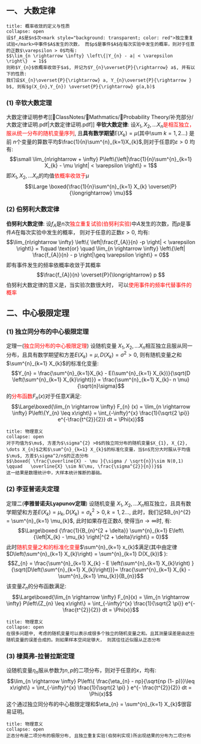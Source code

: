 ## 一、 大数定律
`````ad-cite 
title: 概率收敛的定义与性质
collapse: open
设$f_A$是$n$次<mark style="background: transparent; color: red">独立重复试验</mark>中事件$A$发生的次数， 而$p$是事件$A$在每次实验中发生的概率，则对于任意的正数$\varepsilon > 0$均有:
$$\lim_{n \rightarrow \infty} \left\{|Y_{n} - a| < \varepsilon \right\}  = 1$$
则称$Y_{n}$依概率收敛于$a$, 并记为$Y_{n}\overset{P}{\rightarrow} a$, 并有以下的性质: 
我们设$X_{n}\overset{P}{\rightarrow} a, Y_{n}\overset{P}{\rightarrow } b$, 则有$g(X_{n},Y_{n}) \overset{P}{\rightarrow} g(a,b)$
`````
### (1) 辛钦大数定理 
大数定律证明参考[[📘ClassNotes/📐Mathmatics/🎣Probability Theory/补充部分/大数定律证明.pdf|大数定律证明.pdf]] 
**辛钦大数定律**: 设$X_{1},  X_{2},\dots X_{n}$<mark style="background: transparent; color: red">是相互独立，服从统一分布的随机变量序列</mark>, 且**具有数学期望**$E(X_{k}) = \mu$(其中\sum $k = 1,2 \dots$) 是前 $n$个变量的算数平均$\frac{1}{n}\sum^{n}_{k=1}X_{k}$,则对于任意的$\varepsilon> 0$ 均有:
$$\small \lim_{n\rightarrow  + \infty} P\left\{\left|\frac{1}{n}\sum^{n}_{k=1} X_{k} - \mu \right| < \varepsilon \right\} = 1$$
即$X_1, X_2,\dots  X_{n}$的均值<mark style="background: transparent; color: red">依概率收敛于</mark>$\mu$ 
$$\Large \boxed{\frac{1}{n}\sum^{n}_{k=1} X_{k} \overset{P}{\longrightarrow}  \mu}$$
### (2) 伯努利大数定律
**伯努利大数定律**: 设$f_{A}$是$n$次<mark style="background: transparent; color: red">独立重复试验(伯努利实验)</mark>中$A$发生的次数，而$p$是事件$A$在每次实验中发生的概率， 则对于任意的正数$\varepsilon > 0$, 均有:
$$\lim_{n\rightarrow \infty} \left\{ \left|\frac{f_{A}}{n}  -p \right| < \varepsilon \right\} = 1\quad \text{or} \quad  \lim_{n \rightarrow \infty} \left\{\left| \frac{f_{A}}{n} - p \right|\geq \varepsilon \right\} = 0$$
即有事件发生的频率依概率收敛于其概率
$$\frac{f_{A}}{n} \overset{P}{\longrightarrow} p $$
伯努利大数定律的意义是，当实验次数很大时， 可以<mark style="background: transparent; color: red">使用事件的频率代替事件的概率</mark>

## 二、中心极限定理
### (1) 独立同分布的中心极限定理
定理一(<mark style="background: transparent; color: red">独立同分布的中心极限定理</mark>) 设随机变量 $X_{1}, X_{2},\dots X_{n}$相互独立且服从同一分布，且具有数学期望和方差$E(X_{k}) = \mu, D(X_{k}) = \sigma^{2}>0$, 则有随机变量之和$\sum^{n}_{k=1} X_{k}$的标准化变量: 
$$Y_{n} = \frac{\sum^{n}_{k=1}X_{k}  - E(\sum^{n}_{k=1} X_{k})}{\sqrt{D \left(\sum^{n}_{k=1} X_{k}\right)}} = \frac{\sum^{n}_{k=1} X_{k}-  n \mu}{\sqrt{n}\sigma}$$
的<mark style="background: transparent; color: red">分布函数</mark>$F_{n}(x)$对于任意$X$满足:
$$\Large\boxed{\lim_{n \rightarrow \infty} F_{n} (x) = \lim_{n \rightarrow \infty} P\left\{Y_{n} \leq  x\right\} = \int_{-\infty}^{x} \frac{1}{\sqrt{2 \pi}} e^{-\frac{t^{2}}{2}} dt = \Phi(x)}$$
`````ad-note
title: 物理意义
collapse: open
对于均值为$\mu$, 方差为$\sigma^{2} >0$的独立同分布的随机变量$X_{1}, X_{2},  \dots X_{n}$之和$\sum^{n}_{k=1} X_{k}$的标准化变量，当$n$充分大时服从于均值$\mu$, 方差$\sigma^2/n$的正态分布
$$\boxed{ \frac{\overline{X} - \mu }{\sigma / \sqrt{n}}\sim N(0,1) \qquad   \overline{X} \sim N(\mu, \frac{\sigma^{2}}{n})}$$
这一结果是数理统计中，大样本统计推断的基础。
`````
### (2) 李亚普诺夫定理
定理二(**李雅普诺夫Lyapunov定理**) 设随机变量 $X_{1}, X_{2},\dots X_{n}$相互独立，且具有数学期望和方差$E(X_{k}) = \mu_{k}, D(X_{k}) = \sigma^{2}_{k}>0, k = 1,2 \dots$, 此时，我们记$B_{n}^{2} = \sum^{n}_{k=1} \mu_{k}$, 此时如果存在正数$\delta$, 使得当$n\rightarrow \infty$时, 有: 
$$\Large\boxed {\frac{1}{B_{n}^{2 + \delta}} \sum^{n}_{k=1} E\left\{\left|X_{k} - \mu_{k} \right|^{2 + \delta}\right\} = 0}$$
此时<mark style="background: transparent; color: red">随机变量之和的标准化变量</mark>$\sum^{n}_{k=1} x_{k}$满足(其中由定律$D\left(\sum^{n}_{k=1} X_{k}\right)  = \sum^{n}_{k=1} D(X_{k})$ ):
$$Z_{n} = \frac{\sum^{n}_{k=1}  X_{k} - E \left(\sum^{n}_{k=1}  X_{k}\right) }{\sqrt{D\left(\sum^{n}_{k=1} X_{k}\right)}}= \frac{\sum^{n}_{k=1}  X_{k} - \sum^{n}_{k=1} \mu_{k}}{B_{n}}$$
该变量$Z_{n}$的分布函数满足:
$$\Large\boxed{\lim_{n \rightarrow \infty} F_{n}(x) = \lim_{n \rightarrow \infty} P\left\{Z_{n} \leq  x\right\} = \int_{-\infty}^{x} \frac{1}{\sqrt{2 \pi}} e^{-\frac{t^{2}}{2}} dt = \Phi(x)}$$
`````ad-note
title: 物理意义
collapse: open
在很多问题中, 考虑的随机变量可以表示成很多个独立的随机变量之和。且其测量误差是由这些随机变量的误差合成的。则如果样本空间足够大， 则其往往近似服从正态分布
`````
### (3) 棣莫弗-拉普拉斯定理
设随机变量$\eta_{n}$服从参数为$n, p$的二项分布，则对于任意的$x$，均有:
$$\lim_{n \rightarrow \infty} P\left\{ \frac{\eta_{n} - np}{\sqrt{np (1- p)}}\leq x\right\} = \int_{-\infty}^{x} \frac{1}{\sqrt{2 \pi} } e^{- \frac{t^{2}}{2}} dt = \Phi(x)$$
这个通过独立同分布的中心极限定理和$\eta_{n} = \sum^{n}_{k=1} X_{k}$很容易证明。

`````ad-note
title: 物理意义
collapse: open
正态分布是二项分布的极限分布, 且独立重复实验(伯努利实现)所出现结果的分布为二项分布
`````

